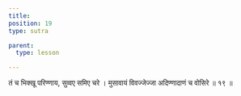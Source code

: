 ```yaml
---
title: 
position: 19
type: sutra

parent:
  type: lesson

---
```


तं च भिक्खू परिण्णाय, सुव्वए समिए चरे । 
मुसावायं विवज्जेज्जा अदिण्णादाणं च वोसिरे ॥ १९ ॥